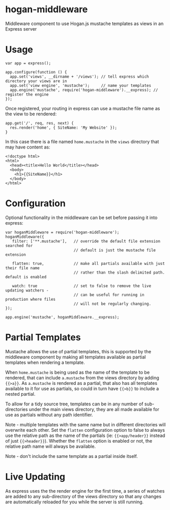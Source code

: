 hogan-middleware
================

Middleware component to use Hogan.js mustache templates as views in an Express server

Usage
=====

    var app = express();

    app.configure(function () {
      app.set('views', __dirname + '/views'); // tell express which directory your views are in
      app.set('view engine', 'mustache');     // name your templates
      app.engine('mustache', require('hogan-middleware').__express); // register the engine
    });

Once registered, your routing in express can use a mustache file name as the view to be rendered:

    app.get('/', req, res, next) {
      res.render('home', { SiteName: 'My Website' });
    }

In this case there is a file named `home.mustache` in the `views` directory that may have content as:

    <!doctype html>
    <html>
      <head><title>Hello World</title></head>
      <body>
        <h1>{{SiteName}}</h1>
      </body>
    </html>
    
Configuration
=============

Optional functionality in the middleware can be set before passing it into express:

```
var hoganMiddleware = require('hogan-middleware');
hoganMiddleware({
   filter: ['**.mustache'],   // override the default file extension searched for
                              // default is just the mustache file extension

   flatten: true,             // make all partials available with just their file name
                              // rather than the slash delimited path. default is enabled

   watch: true                // set to false to remove the live updating watchers -
                              // can be useful for running in production where files
                              // will not be regularly changing.
});

app.engine('mustache', hoganMiddleware.__express);
```

Partial Templates
=================

Mustache allows the use of partial templates, this is supported by the middleware component by making all templates
available as partial templates when rendering a template.

When `home.mustache` is being used as the name of the template to be rendered, that can include `a.mustache` from the
views directory by adding `{{>a}}`. As `a.mustache` is rendered as a partial, that also has all templates available
to it for use as partials, so could in turn have `{{>b}}` to include a nested partial.

To allow for a tidy source tree, templates can be in any number of sub-directories under the main views directory,
they are all made available for use as partials without any path identifier.

Note - multiple templates with the same name but in different directories will overwrite each other. Set the
`flatten` configuration option to false to always use the relative path as the name of the partials
(ie: `{{>app/header}}` instead of just `{{>header}}`). Whether the `flatten` option is enabled or not, the relative
path name will always be available.

Note - don't include the same template as a partial inside itself.

Live Updating
=============

As express uses the the render engine for the first time, a series of watches are added to any sub-directory of the
views directory so that any changes are automatically reloaded for you while the server is still running.

